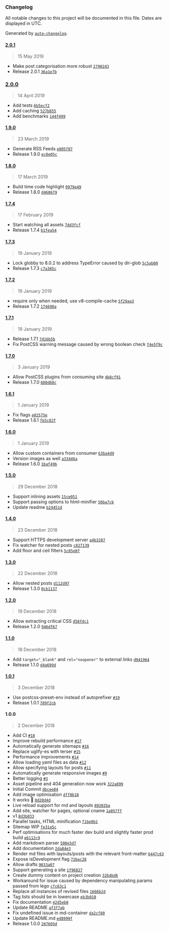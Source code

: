 ### Changelog

All notable changes to this project will be documented in this file. Dates are displayed in UTC.

Generated by [`auto-changelog`](https://github.com/CookPete/auto-changelog).

#### [2.0.1](https://github.com/astronomersiva/lego/compare/2.0.0...2.0.1)

> 15 May 2019

- Make post categorisation more robust [`2790243`](https://github.com/astronomersiva/lego/commit/2790243997c46d58f866096b350fa2f04805f305)
- Release 2.0.1 [`36a1e7b`](https://github.com/astronomersiva/lego/commit/36a1e7b200eb77b473e77da711a80945ca20040b)

### [2.0.0](https://github.com/astronomersiva/lego/compare/1.9.0...2.0.0)

> 14 April 2019

- Add tests [`6b5ecf2`](https://github.com/astronomersiva/lego/commit/6b5ecf22c9fc4b08c2b93ab3d642850281b45887)
- Add caching [`527b855`](https://github.com/astronomersiva/lego/commit/527b8553197a70b5b3d55754d460450b5e50d377)
- Add benchmarks [`144f499`](https://github.com/astronomersiva/lego/commit/144f499c3cb856a7005f75bcb7b2cd28ad5f10ee)

#### [1.9.0](https://github.com/astronomersiva/lego/compare/1.8.0...1.9.0)

> 23 March 2019

- Generate RSS Feeds [`e005f07`](https://github.com/astronomersiva/lego/commit/e005f07dca1a83842b7d206b30145a0836aaf27f)
- Release 1.9.0 [`ec8e05c`](https://github.com/astronomersiva/lego/commit/ec8e05c852fdb2fbb20e65cc6f63e8eca1643ad1)

#### [1.8.0](https://github.com/astronomersiva/lego/compare/1.7.4...1.8.0)

> 17 March 2019

- Build time code highlight [`0979e49`](https://github.com/astronomersiva/lego/commit/0979e4976098630e0ac78518b0c6084c54224145)
- Release 1.8.0 [`d468679`](https://github.com/astronomersiva/lego/commit/d4686795660b7024592993b073749b50d404cfcf)

#### [1.7.4](https://github.com/astronomersiva/lego/compare/1.7.3...1.7.4)

> 17 February 2019

- Start watching all assets [`74d3fcf`](https://github.com/astronomersiva/lego/commit/74d3fcfe8a8472988dad8877f2a207a2702c3528)
- Release 1.7.4 [`61fea54`](https://github.com/astronomersiva/lego/commit/61fea545e7c58396e74f59f86b1c575e76e0ae4a)

#### [1.7.3](https://github.com/astronomersiva/lego/compare/1.7.2...1.7.3)

> 19 January 2019

- Lock globby to 8.0.2 to address TypeError caused by dir-glob [`5c5ab00`](https://github.com/astronomersiva/lego/commit/5c5ab00ab0abbf9d78423ea74725d52a7219399f)
- Release 1.7.3 [`c7a365c`](https://github.com/astronomersiva/lego/commit/c7a365c83c464e6bb33972a8558b88f32accc7bf)

#### [1.7.2](https://github.com/astronomersiva/lego/compare/1.7.1...1.7.2)

> 19 January 2019

- require only when needed, use v8-compile-cache [`5f29aa3`](https://github.com/astronomersiva/lego/commit/5f29aa30680dc0c22d01a6e6a00dd4f51d488288)
- Release 1.7.2 [`174690a`](https://github.com/astronomersiva/lego/commit/174690a1b287197d82b5c460144ad1ada3ede980)

#### [1.7.1](https://github.com/astronomersiva/lego/compare/1.7.0...1.7.1)

> 19 January 2019

- Release 1.7.1 [`7d16b5b`](https://github.com/astronomersiva/lego/commit/7d16b5b15ef7c3285cc8b3bcb2ea19618fb627b5)
- Fix PostCSS warning message caused by wrong boolean check [`f4e5f9c`](https://github.com/astronomersiva/lego/commit/f4e5f9c73b5e946449117527006eb9a32140ed3d)

#### [1.7.0](https://github.com/astronomersiva/lego/compare/1.6.1...1.7.0)

> 3 January 2019

- Allow PostCSS plugins from consuming site [`4b8cf91`](https://github.com/astronomersiva/lego/commit/4b8cf91ed95ae3adaf022080f785025f027b8c00)
- Release 1.7.0 [`680d60c`](https://github.com/astronomersiva/lego/commit/680d60cb50e26145407356997f94aeae6d5a389f)

#### [1.6.1](https://github.com/astronomersiva/lego/compare/1.6.0...1.6.1)

> 1 January 2019

- Fix flags [`e02575e`](https://github.com/astronomersiva/lego/commit/e02575ea6df7a0d4bceb7423cdd43f776da60671)
- Release 1.6.1 [`fb5c82f`](https://github.com/astronomersiva/lego/commit/fb5c82fbe5b0447374d3e69d5f0a7befb50ffdb9)

#### [1.6.0](https://github.com/astronomersiva/lego/compare/1.5.0...1.6.0)

> 1 January 2019

- Allow custom containers from consumer [`63ba4d9`](https://github.com/astronomersiva/lego/commit/63ba4d96f494f43e5be04f8f919a1e01af45f53c)
- Version images as well [`a33446a`](https://github.com/astronomersiva/lego/commit/a33446a8d67f7150a5cddc349956062028038bff)
- Release 1.6.0 [`1baf49b`](https://github.com/astronomersiva/lego/commit/1baf49b73710600202e4519335821d6a8c8d0989)

#### [1.5.0](https://github.com/astronomersiva/lego/compare/1.4.0...1.5.0)

> 29 December 2018

- Support inlining assets [`15ce051`](https://github.com/astronomersiva/lego/commit/15ce051fa3c8c0bfd47cf5601141dc79c7615a4f)
- Support passing options to html-minifier [`50ba7cb`](https://github.com/astronomersiva/lego/commit/50ba7cbcf3be7a220dabfb2292cdf03f5e32afe5)
- Update readme [`b24451d`](https://github.com/astronomersiva/lego/commit/b24451de32e186d788f10ec4149b3f2f5060c787)

#### [1.4.0](https://github.com/astronomersiva/lego/compare/1.3.0...1.4.0)

> 23 December 2018

- Support HTTPS development server [`a4b3287`](https://github.com/astronomersiva/lego/commit/a4b32874c8241be72ff396b0305a6fd2fee2170c)
- Fix watcher for nested posts [`c827139`](https://github.com/astronomersiva/lego/commit/c827139876e122b16921aad3d54ec927dd3c8d32)
- Add floor and ceil filters [`5c85e8f`](https://github.com/astronomersiva/lego/commit/5c85e8fabe4fadde94b388938fc9928ade55f677)

#### [1.3.0](https://github.com/astronomersiva/lego/compare/1.2.0...1.3.0)

> 22 December 2018

- Allow nested posts [`d112d97`](https://github.com/astronomersiva/lego/commit/d112d9765df69ab56c1d5a27ee1351a7bf193c4b)
- Release 1.3.0 [`0cb1137`](https://github.com/astronomersiva/lego/commit/0cb11372391433a0eeba1b40c85b5c197d6fb3cc)

#### [1.2.0](https://github.com/astronomersiva/lego/compare/1.1.0...1.2.0)

> 19 December 2018

- Allow extracting critical CSS [`d58fdc1`](https://github.com/astronomersiva/lego/commit/d58fdc14f251cbd9ed8ce02e8f33771f6cf52922)
- Release 1.2.0 [`946df67`](https://github.com/astronomersiva/lego/commit/946df67bc1d2e092244743ff4bb4a3e7a25d027f)

#### [1.1.0](https://github.com/astronomersiva/lego/compare/1.0.1...1.1.0)

> 18 December 2018

- Add `target="_blank"` and `rel="noopener"` to external links [`d941964`](https://github.com/astronomersiva/lego/commit/d941964fa5f4f9cb9aea8e0809d1d2a7470b46f5)
- Release 1.1.0 [`d4a699d`](https://github.com/astronomersiva/lego/commit/d4a699dac5c348f46594d721922f63b1c67d9d99)

#### [1.0.1](https://github.com/astronomersiva/lego/compare/1.0.0...1.0.1)

> 3 December 2018

- Use postcss-preset-env instead of autoprefixer [`#19`](https://github.com/astronomersiva/lego/pull/19)
- Release 1.0.1 [`789f2cb`](https://github.com/astronomersiva/lego/commit/789f2cb8423e6675a06df880cbb5fe946359c0b3)

#### 1.0.0

> 2 December 2018

- Add CI [`#18`](https://github.com/astronomersiva/lego/pull/18)
- Improve rebuild performance [`#17`](https://github.com/astronomersiva/lego/pull/17)
- Automatically generate sitemaps [`#16`](https://github.com/astronomersiva/lego/pull/16)
- Replace uglify-es with terser [`#15`](https://github.com/astronomersiva/lego/pull/15)
- Performance improvements [`#14`](https://github.com/astronomersiva/lego/pull/14)
- Allow loading yaml files as data [`#12`](https://github.com/astronomersiva/lego/pull/12)
- Allow specifying layouts for posts [`#11`](https://github.com/astronomersiva/lego/pull/11)
- Automatically generate responsive images [`#9`](https://github.com/astronomersiva/lego/pull/9)
- Better logging [`#3`](https://github.com/astronomersiva/lego/pull/3)
- Asset pipeline and 404 generation now work [`322a899`](https://github.com/astronomersiva/lego/commit/322a89971a78831c0713e8e9c710a5502d73e9b9)
- Initial Commit [`dbcee04`](https://github.com/astronomersiva/lego/commit/dbcee047c8a4674f1a8179502985359309fb36d8)
- Add image optimisation [`dff8b18`](https://github.com/astronomersiva/lego/commit/dff8b1883968fef911f522f8801bf74fbbc5a904)
- It works 🚀 [`0d20d4d`](https://github.com/astronomersiva/lego/commit/0d20d4d059159bda62e9200bfcb38671647f90be)
- Live reload support for md and layouts [`89202ba`](https://github.com/astronomersiva/lego/commit/89202bac61e9b4b04c12ea34abc45c65a09c11b6)
- Add site, watcher for pages, optional cname [`1a057ff`](https://github.com/astronomersiva/lego/commit/1a057ff40e6d909e4871709bbe37c1fa39cbff1c)
- v1 [`8d3b033`](https://github.com/astronomersiva/lego/commit/8d3b03301446292556611185419c27ff61bda4c6)
- Parallel tasks, HTML minification [`f1be0b1`](https://github.com/astronomersiva/lego/commit/f1be0b1eeda94d801df2f8bea459b5f8f721ba6e)
- Sitemap WIP [`fe31a5c`](https://github.com/astronomersiva/lego/commit/fe31a5ca8dd0eba5e8f101827f37387d42556719)
- Perf optimisations for much faster dev build and slightly faster prod build [`e6112c9`](https://github.com/astronomersiva/lego/commit/e6112c91bb26c40448d4702c85f5995b08869542)
- Add markdown parser [`500e5d7`](https://github.com/astronomersiva/lego/commit/500e5d724d150a3062426b6fe6a9b1366a834d4a)
- Add documentation [`2da84e3`](https://github.com/astronomersiva/lego/commit/2da84e30241a32518a182ab1cdca9c765372e535)
- Render md files with layouts/posts with the relevant front-matter [`6447c63`](https://github.com/astronomersiva/lego/commit/6447c6396ad605b8f1de2fc348ccee6f24788b4b)
- Expose isDevelopment flag [`71bac28`](https://github.com/astronomersiva/lego/commit/71bac282687e1df31c2ba8070be5bb8185a1ecb3)
- Allow drafts [`9033a07`](https://github.com/astronomersiva/lego/commit/9033a0797f6d9e056b8e15c82836ca8e5559d534)
- Support generating a site [`1f96827`](https://github.com/astronomersiva/lego/commit/1f96827dab2d9ee30e1a3c3dd5acde366921ab8f)
- Create dummy content on project creation [`3264bd6`](https://github.com/astronomersiva/lego/commit/3264bd6a2ee0c602573d7e876dde8c1f92e96803)
- Workaround for issue caused by dependency manipulating params passed from lego [`cfc63c1`](https://github.com/astronomersiva/lego/commit/cfc63c1059d2413ef8dab7757ab229be49f1c1aa)
- Replace all instances of revised files [`1666b2d`](https://github.com/astronomersiva/lego/commit/1666b2d7feb86fc5a00d238e8ec4c90aff2ed242)
- Tag lists should be in lowercase [`eb3b018`](https://github.com/astronomersiva/lego/commit/eb3b018643ffd96c2a5967abfd91eb16aba05685)
- Fix documentation [`42d5eb8`](https://github.com/astronomersiva/lego/commit/42d5eb8c864c31a4ff3ac219c11a5f1577b779ab)
- Update README [`af3f7ab`](https://github.com/astronomersiva/lego/commit/af3f7ab7bac29adf515acee8a56a6dac3f2bb792)
- Fix undefined issue in md-container [`da2cf80`](https://github.com/astronomersiva/lego/commit/da2cf80cdc3fd37db38cc8685e0d469eb8de7de7)
- Update README.md [`ed8999f`](https://github.com/astronomersiva/lego/commit/ed8999f467d18291c9e91c4640b1bb6aa6965c2c)
- Release 1.0.0 [`207605d`](https://github.com/astronomersiva/lego/commit/207605d77683b2e0e486089becdfbd229731781c)
